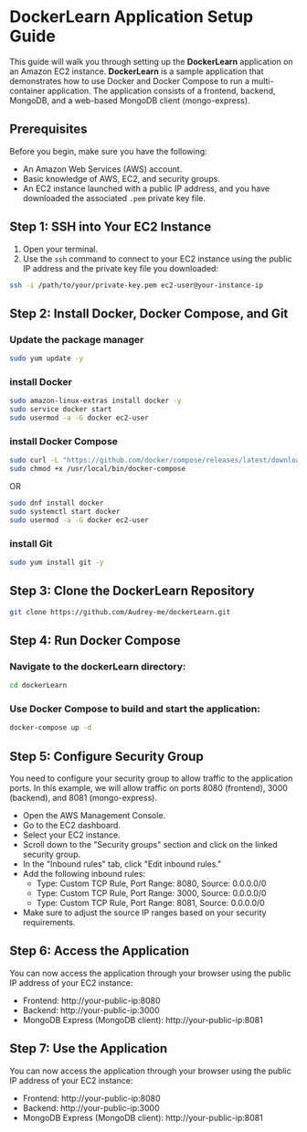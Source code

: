 # DockerLearn Application Setup Guide

This guide will walk you through setting up the **DockerLearn** application on an Amazon EC2 instance. 
**DockerLearn** is a sample application that demonstrates how to use Docker and Docker Compose to run a multi-container application. The application consists of a frontend, backend, MongoDB, and a web-based MongoDB client (mongo-express).

## Prerequisites

Before you begin, make sure you have the following:

- An Amazon Web Services (AWS) account.
- Basic knowledge of AWS, EC2, and security groups.
- An EC2 instance launched with a public IP address, and you have downloaded the associated `.pem` private key file.

## Step 1: SSH into Your EC2 Instance

1. Open your terminal.
2. Use the `ssh` command to connect to your EC2 instance using the public IP address and the private key file you downloaded:

```bash
ssh -i /path/to/your/private-key.pem ec2-user@your-instance-ip
```
<!-- Replace `/path/to/your/private-key.pem` with the actual path to your private key file and `your-instance-ip` with your EC2 instance's public IP address. -->

## Step 2: Install Docker, Docker Compose, and Git

### Update the package manager
```bash
sudo yum update -y
```

### install Docker
```bash
sudo amazon-linux-extras install docker -y
sudo service docker start
sudo usermod -a -G docker ec2-user
```

### install Docker Compose
```bash
sudo curl -L "https://github.com/docker/compose/releases/latest/download/docker-compose-$(uname -s)-$(uname -m)" -o /usr/local/bin/docker-compose
sudo chmod +x /usr/local/bin/docker-compose

```
OR 
```bash
sudo dnf install docker
sudo systemctl start docker
sudo usermod -a -G docker ec2-user
```

### install Git
```bash
sudo yum install git -y
```

## Step 3: Clone the DockerLearn Repository

```bash
git clone https://github.com/Audrey-me/dockerLearn.git
```

## Step 4: Run Docker Compose

### Navigate to the dockerLearn directory:
```bash
cd dockerLearn
```

### Use Docker Compose to build and start the application:
```bash
docker-compose up -d
```
<!-- The -d flag runs the application in the background. -->

## Step 5: Configure Security Group

You need to configure your security group to allow traffic to the application ports. In this example, we will allow traffic on ports 8080 (frontend), 3000 (backend), and 8081 (mongo-express).

- Open the AWS Management Console.
- Go to the EC2 dashboard.
- Select your EC2 instance.
- Scroll down to the "Security groups" section and click on the linked security group.
- In the "Inbound rules" tab, click "Edit inbound rules."
- Add the following inbound rules:
    - Type: Custom TCP Rule, Port Range: 8080, Source: 0.0.0.0/0
    - Type: Custom TCP Rule, Port Range: 3000, Source: 0.0.0.0/0
    - Type: Custom TCP Rule, Port Range: 8081, Source: 0.0.0.0/0
- Make sure to adjust the source IP ranges based on your security requirements.

## Step 6: Access the Application

You can now access the application through your browser using the public IP address of your EC2 instance:

- Frontend: http://your-public-ip:8080
- Backend: http://your-public-ip:3000
- MongoDB Express (MongoDB client): http://your-public-ip:8081

## Step 7: Use the Application

You can now access the application through your browser using the public IP address of your EC2 instance:

- Frontend: http://your-public-ip:8080
- Backend: http://your-public-ip:3000
- MongoDB Express (MongoDB client): http://your-public-ip:8081

